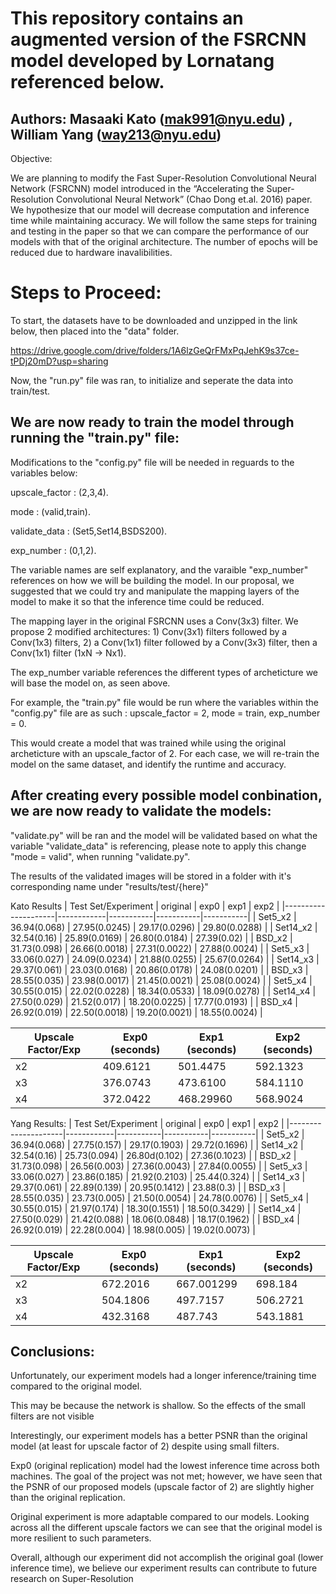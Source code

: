 
# This repository contains an augmented version of the FSRCNN model developed by Lornatang referenced below.

## Authors: Masaaki Kato (mak991@nyu.edu) , William Yang (way213@nyu.edu)


Objective: 

We are planning to modify the Fast Super-Resolution Convolutional Neural Network (FSRCNN) model introduced in the “Accelerating the Super-Resolution Convolutional Neural Network” (Chao Dong et.al. 2016) paper. We hypothesize that our model will decrease computation and inference time while maintaining accuracy. We will follow the same steps for training and testing in the paper so that we can compare the performance of our models with that of the original architecture. The number of epochs will be reduced due to hardware inavalibilities.

# Steps to Proceed:

To start, the datasets have to be downloaded and unzipped in the link below, then placed into the "data" folder. 

https://drive.google.com/drive/folders/1A6lzGeQrFMxPqJehK9s37ce-tPDj20mD?usp=sharing

Now, the "run.py" file was ran, to initialize and seperate the data into train/test. 

## We are now ready to train the model through running the "train.py" file:

Modifications to the "config.py" file will be needed in reguards to the variables below:


upscale_factor : (2,3,4).

mode : (valid,train).

validate_data : (Set5,Set14,BSDS200).

exp_number : (0,1,2).


The variable names are self explanatory, and the varaible "exp_number" references on how we will be building the model. In our proposal, we suggested that we could try and manipulate the mapping layers of the model to make it so that the inference time could be reduced. 

The mapping layer in the original FSRCNN uses a Conv(3x3) filter. We propose 2 modified architectures: 1)  Conv(3x1) filters followed by a Conv(1x3) filters, 2) a Conv(1x1) filter followed by a Conv(3x3) filter, then a Conv(1x1) filter (1xN → Nx1).

The exp_number variable references the different types of archeticture we will base the model on, as seen above.


For example, the "train.py" file would be run where the variables within the "config.py" file are as such : upscale_factor = 2, mode = train, exp_number = 0.

This would create a model that was trained while using the original archeticture with an upscale_factor of 2. For each case, we will re-train the model on the same dataset, and identify the runtime and accuracy.

## After creating every possible model conbination, we are now ready to validate the models:

"validate.py" will be ran and the model will be validated based on what the variable "validate_data" is referencing, please note to apply this change "mode = valid", when running "validate.py".

The results of the validated images will be stored in a folder with it's corresponding name under "results/test/{here}"

Kato Results
| Test Set/Experiment | original  | exp0    | exp1    | exp2    |
|---------------------|------------|-----------|-----------|-----------|
| Set5_x2            | 36.94(0.068) | 27.95(0.0245) | 29.17(0.0296) | 29.80(0.0288) |
| Set14_x2           | 32.54(0.16) | 25.89(0.0169) | 26.80(0.0184) | 27.39(0.02) |
| BSD_x2             | 31.73(0.098) | 26.66(0.0018) | 27.31(0.0022) | 27.88(0.0024) |
| Set5_x3            | 33.06(0.027) | 24.09(0.0234) | 21.88(0.0255) | 25.67(0.0264) |
| Set14_x3           | 29.37(0.061) | 23.03(0.0168) | 20.86(0.0178) | 24.08(0.0201) |
| BSD_x3             | 28.55(0.035) | 23.98(0.0017) | 21.45(0.0021) | 25.08(0.0024) |
| Set5_x4            | 30.55(0.015) | 22.02(0.0228) | 18.34(0.0533) | 18.09(0.0278) |
| Set14_x4           | 27.50(0.029) | 21.52(0.017) | 18.20(0.0225) | 17.77(0.0193) |
| BSD_x4             | 26.92(0.019) | 22.50(0.0018) | 19.20(0.0021) | 18.55(0.0024) |

| Upscale Factor/Exp | Exp0 (seconds) | Exp1 (seconds) | Exp2 (seconds) |
|--------------------|----------------|----------------|----------------|
| x2                 | 409.6121       | 501.4475      | 592.1323      |
| x3                 | 376.0743       | 473.6100      | 584.1110      |
| x4                 | 372.0422       | 468.29960     | 568.9024      |


Yang Results: 
| Test Set/Experiment | original  | exp0    | exp1    | exp2    |
|---------------------|------------|-----------|-----------|-----------|
| Set5_x2            | 36.94(0.068) | 27.75(0.157) | 29.17(0.1903) | 29.72(0.1696) |
| Set14_x2           | 32.54(0.16) | 25.73(0.094) | 26.80d(0.102) | 27.36(0.1023) |
| BSD_x2             | 31.73(0.098) | 26.56(0.003) | 27.36(0.0043) | 27.84(0.0055) |
| Set5_x3            | 33.06(0.027) | 23.86(0.185) | 21.92(0.2103) | 25.44(0.324) |
| Set14_x3           | 29.37(0.061) | 22.89(0.139) | 20.95(0.1412) | 23.88(0.3) |
| BSD_x3             | 28.55(0.035) | 23.73(0.005) | 21.50(0.0054) | 24.78(0.0076) |
| Set5_x4            | 30.55(0.015) | 21.97(0.174) | 18.30(0.1551) | 18.50(0.3429) |
| Set14_x4           | 27.50(0.029) | 21.42(0.088) | 18.06(0.0848) | 18.17(0.1962) |
| BSD_x4             | 26.92(0.019) | 22.28(0.004) | 18.98(0.005) | 19.02(0.0073) |

| Upscale Factor/Exp | Exp0 (seconds) | Exp1 (seconds) | Exp2 (seconds) |
|--------------------|----------------|----------------|----------------|
| x2                 | 672.2016       | 667.001299     | 698.184        |
| x3                 | 504.1806       | 497.7157       | 506.2721       |
| x4                 | 432.3168       | 487.743        | 543.1881       |

## Conclusions:

Unfortunately, our experiment models had a longer inference/training time compared to the original model.

This may be because the network is shallow. So the effects of the small filters are not visible

Interestingly, our experiment models has a better PSNR than the original model (at least for upscale factor of 2) despite using small filters.

Exp0 (original replication) model had the lowest inference time across both machines. The goal of the project was not met; however, we have seen that the PSNR of our proposed models (upscale factor of 2) are slightly higher than the original replication. 

Original experiment is more adaptable compared to our models. Looking across all the different upscale factors we can see that the original model is more resilient to such parameters.

Overall, although our experiment did not accomplish the original goal (lower inference time), we believe our experiment results can contribute to future research on Super-Resolution

